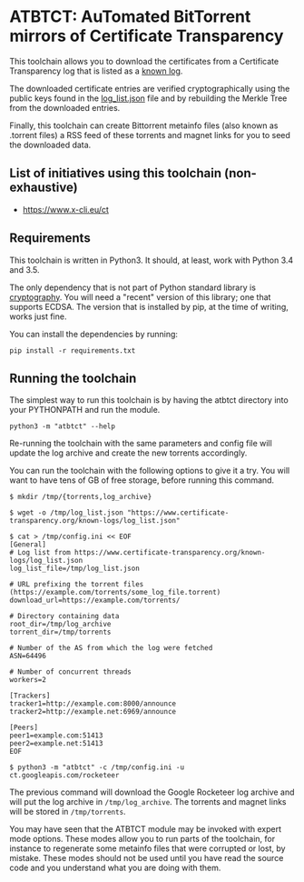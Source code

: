 # ATBTCT: AuTomated BitTorrent mirrors of Certificate Transparency

This toolchain allows you to download the certificates from a Certificate
Transparency log that is listed as a
[known log](https://certificate-transparency.org/known-logs).

The downloaded certificate entries are verified cryptographically using the
public keys found in the
[log_list.json](https://www.certificate-transparency.org/known-logs/log_list.json)
file and by rebuilding the Merkle Tree from the downloaded entries.

Finally, this toolchain can create Bittorrent metainfo files (also known as
.torrent files) a RSS feed of these torrents and magnet links for you 
to seed the downloaded data.

## List of initiatives using this toolchain (non-exhaustive)

* https://www.x-cli.eu/ct

## Requirements

This toolchain is written in Python3. It should, at least, work with Python 3.4 and 3.5.

The only dependency that is not part of Python standard library is
[cryptography](https://cryptography.io). You will need a "recent" version of
this library; one that supports ECDSA. The version that is installed by pip, at
the time of writing, works just fine.

You can install the dependencies by running:
```
pip install -r requirements.txt
```

## Running the toolchain

The simplest way to run this toolchain is by having the atbtct directory 
into your PYTHONPATH and run the module.

```
python3 -m "atbtct" --help
```

Re-running the toolchain with the same parameters and config file will update
the log archive and create the new torrents accordingly.

You can run the toolchain with the following options to give it a try. 
You will want to have tens of GB of free storage, before running this 
command.

```
$ mkdir /tmp/{torrents,log_archive}

$ wget -o /tmp/log_list.json "https://www.certificate-transparency.org/known-logs/log_list.json"

$ cat > /tmp/config.ini << EOF 
[General]
# Log list from https://www.certificate-transparency.org/known-logs/log_list.json
log_list_file=/tmp/log_list.json

# URL prefixing the torrent files (https://example.com/torrents/some_log_file.torrent)
download_url=https://example.com/torrents/

# Directory containing data
root_dir=/tmp/log_archive
torrent_dir=/tmp/torrents

# Number of the AS from which the log were fetched
ASN=64496

# Number of concurrent threads
workers=2

[Trackers]
tracker1=http://example.com:8000/announce
tracker2=http://example.net:6969/announce

[Peers]
peer1=example.com:51413
peer2=example.net:51413
EOF

$ python3 -m "atbtct" -c /tmp/config.ini -u ct.googleapis.com/rocketeer 
```

The previous command will download the Google Rocketeer log archive and 
will put the log archive in `/tmp/log_archive`. The torrents and magnet
links will be stored in `/tmp/torrents`.

You may have seen that the ATBTCT module may be invoked with expert mode options.
These modes allow you to run parts of the toolchain, for instance to regenerate 
some metainfo files that were corrupted or lost, by mistake. These modes
should not be used until you have read the source code and you understand what
you are doing with them.
